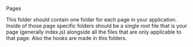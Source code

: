 Pages

This folder should contain one folder for each page in your application.
Inside of those page specific folders should be a single root file that is your page (generally index.js)
alongside all the files that are only applicable to that page.
Also the hooks are made in this folders.
